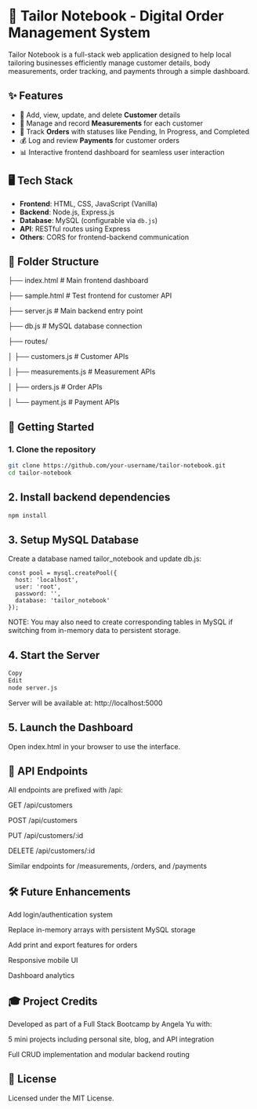 # 🧵 Tailor Notebook - Digital Order Management System

Tailor Notebook is a full-stack web application designed to help local tailoring businesses efficiently manage customer details, body measurements, order tracking, and payments through a simple dashboard.

## ✨ Features

- 👤 Add, view, update, and delete **Customer** details  
- 📏 Manage and record **Measurements** for each customer  
- 🧾 Track **Orders** with statuses like Pending, In Progress, and Completed  
- 💰 Log and review **Payments** for customer orders  
- 📊 Interactive frontend dashboard for seamless user interaction  

## 🖥️ Tech Stack

- **Frontend**: HTML, CSS, JavaScript (Vanilla)
- **Backend**: Node.js, Express.js
- **Database**: MySQL (configurable via `db.js`)
- **API**: RESTful routes using Express
- **Others**: CORS for frontend-backend communication

## 📂 Folder Structure

├── index.html                # Main frontend dashboard

├── sample.html              # Test frontend for customer API

├── server.js                # Main backend entry point

├── db.js                    # MySQL database connection

├── routes/

│   ├── customers.js         # Customer APIs

│   ├── measurements.js      # Measurement APIs

│   ├── orders.js            # Order APIs

│   └── payment.js           # Payment APIs

## 🚀 Getting Started

### 1. Clone the repository

```bash
git clone https://github.com/your-username/tailor-notebook.git
cd tailor-notebook
```

## 2. Install backend dependencies
``` bash
npm install
```

## 3. Setup MySQL Database
   
Create a database named tailor_notebook and update db.js:
```
const pool = mysql.createPool({
  host: 'localhost',
  user: 'root',
  password: '',
  database: 'tailor_notebook'
});
```

NOTE: You may also need to create corresponding tables in MySQL if switching from in-memory data to persistent storage.

## 4. Start the Server
``` bash
Copy
Edit
node server.js
```

Server will be available at: http://localhost:5000

## 5. Launch the Dashboard
Open index.html in your browser to use the interface.

## 📌 API Endpoints

All endpoints are prefixed with /api:

GET /api/customers

POST /api/customers

PUT /api/customers/:id

DELETE /api/customers/:id

Similar endpoints for /measurements, /orders, and /payments

## 🛠️ Future Enhancements

Add login/authentication system

Replace in-memory arrays with persistent MySQL storage

Add print and export features for orders

Responsive mobile UI

Dashboard analytics

## 🎓 Project Credits

Developed as part of a Full Stack Bootcamp by Angela Yu with:

5 mini projects including personal site, blog, and API integration

Full CRUD implementation and modular backend routing

## 📄 License

Licensed under the MIT License.
